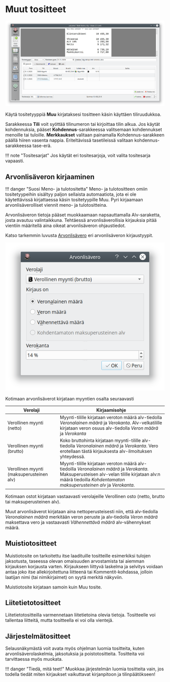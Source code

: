 # Muut tositteet

![](myyntiraportti.png)

Käytä tositetyyppiä **Muu** kirjataksesi tositteen käsin käyttäen tiliruudukkoa.

Sarakkeessa **Tili** voit syöttää tilinumeron tai kirjoittaa tilin alkua.
Jos käytät kohdennuksia, pääset **Kohdennus**-sarakkeessa valitsemaan kohdennukset menoille tai tuloille. **Merkkaukset** valitaan painamalla Kohdennus-sarakkeen päällä hiiren vasenta nappia. Eriteltävissä tasetileissä valitaan kohdennus-sarakkeessa tase-erä.

!!! note "Tositesarjat"
    Jos käytät eri tositesarjoja, voit valita tositesarja vapaasti.

## Arvonlisäveron kirjaaminen

!!! danger "Suosi Meno- ja tulotositetta"
    Meno- ja tulotositteen omiin tositetyypeihin sisältyy paljon sellaista automaatiota, jota ei ole käytettävissä kirjattaessa käsin tositetyypille Muu. Pyri kirjaamaan arvonlisäverolliset viennit meno- ja tulotositteina.

Arvonlisäveron tietoja pääset muokkaamaan napsauttamalla Alv-saraketta, josta avautuu valintaikkuna. Tehtäessä arvonlisäverollisia kirjauksia pitää vientiin määritellä aina oikeat arvonlisäveron ohjaustiedot.

Katso tarkemmin luvusta [Arvonlisävero](/alv) eri arvonlisäveron kirjaustyypit.

![](alvvalinta.png)

Kotimaan arvonlisäverot kirjataan myyntien osalta seuraavasti

Verolaji |  Kirjaamisohje
--------------|---------------------
Verollinen myynti (netto)  | Myynti-tilille kirjataan veroton määrä alv-tiedolla *Veronalainen määrä* ja *Verokanta*. Alv-velkatilille kirjataan veron osuus alv-tiedolla *Veron määrä* ja *Verokanta*
Verollinen myynti (brutto) | Koko bruttohinta kirjataan myynti-tilille alv-tiedolla *Veronalainen määrä* ja *Verokanta*. Vero erotellaan tästä kirjauksesta alv-ilmoituksen yhteydessä.
Verollinen myynti (maksuperusteinen alv) | Myynti-tilille kirjataan veroton määrä alv-tiedoilla *Veronalainen määrä* ja *Verokanta*. Maksuperusteisen alv-velan tilille kirjataan alv:n määrä tiedoilla *Kohdentamaton maksuperusteinen alv* ja *Verokanta*.

Kotimaan ostot kirjataan vastaavasti verolajeille Verollinen osto (netto, brutto tai maksuperusteinen alv).

Muut arvonlisäverot kirjataan aina nettoperusteisesti niin, että alv-tiedolla *Veronalainen määrä* merkitään veron peruste ja alv-tiedolla *Veron määrä* maksettava vero ja vastaavasti *Vähennettävä määrä* alv-vähennykset määrä.

## Muistiotositteet

Muistiotosite on tarkoitettu itse laadituille tositteille esimerkiksi tulojen jaksotusta, taseessa olevan omaisuuden arvostamista tai aiemman kirjauksen korjausta varten. Kirjaukseen liittyvä laskelma ja selvitys voidaan antaa joko itse allekirjoitettuna liitteenä tai Kommentit-kohdassa, jolloin laatijan nimi (tai nimikirjaimet) on syytä merkitä näkyviin.

Muistiotosite kirjataan samoin kuin Muu tosite.

## Liitetietotositteet

Liitetietotositteilla varmennetaan liitetietoina olevia tietoja. Tositteelle voi tallentaa liitteitä, mutta tositteella ei voi olla vientejä.

## Järjestelmätositteet

Selausnäkymästä voit avata myös ohjelman luomia tositteita, kuten arvonlisäverolaskelmia, jaksotuksia ja poistotositteita. Tositteita voi tarvittaessa myös muokata.

!!! danger "Tiedä, mitä teet!"
    Muokkaa järjestelmän luomia tositteita vain, jos todella tiedät miten kirjaukset vaikuttavat kirjanpitoon ja tilinpäätökseen!
